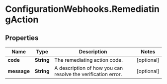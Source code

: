 # ConfigurationWebhooks.RemediatingAction

## Properties

Name | Type | Description | Notes
------------ | ------------- | ------------- | -------------
**code** | **String** | The remediating action code. | [optional] 
**message** | **String** | A description of how you can resolve the verification error. | [optional] 


